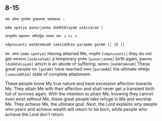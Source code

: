 ## 8-15


```shloka-sa
माम् उपेत्य पुनर्जन्म दुःखालयम् अशाश्वतम् ।
```
```shloka-sa-hk
mAm upetya punarjanma duHkhAlayam azAzvatam |
```
```shloka-sa
नाप्नुवन्ति महात्मानः सम्सिद्धिम् परमाम् गताः ॥ १५ ॥
```
```shloka-sa-hk
nApnuvanti mahAtmAnaH samsiddhim paramAm gatAH || 15 ||
```

`माम् उपेत्य` `[mAm upetya]` Having attained Me, `नाप्नुवन्ति` `[nApnuvanti]` they do not get `अशाश्वतम्` `[azAzvatam]` a temporary `पुनर्जन्म` `[punarjanma]` birth again, `दुःखालयम्` `[duHkhAlayam]` which is an abode of suffering. `महात्मानः` `[mahAtmAnaH]` These great people `गताः` `[gatAH]` have reached `परमाम्` `[paramAm]` the ultimate `सम्सिद्धिम्` `[samsiddhim]` state of complete attainment.

These people know My true nature and have excessive affection towards Me. They attain Me with their affection and shall never get a transient birth full of sorrows again. 
With the intention to attain Me, knowing they cannot even exist without Me, these great people take refuge in Me and worship Me. They achieve Me, the ultimate goal. 
Next, the Lord explains why people who yearn and achieve wealth will return to be born, while people who achieve the Lord don't return.

